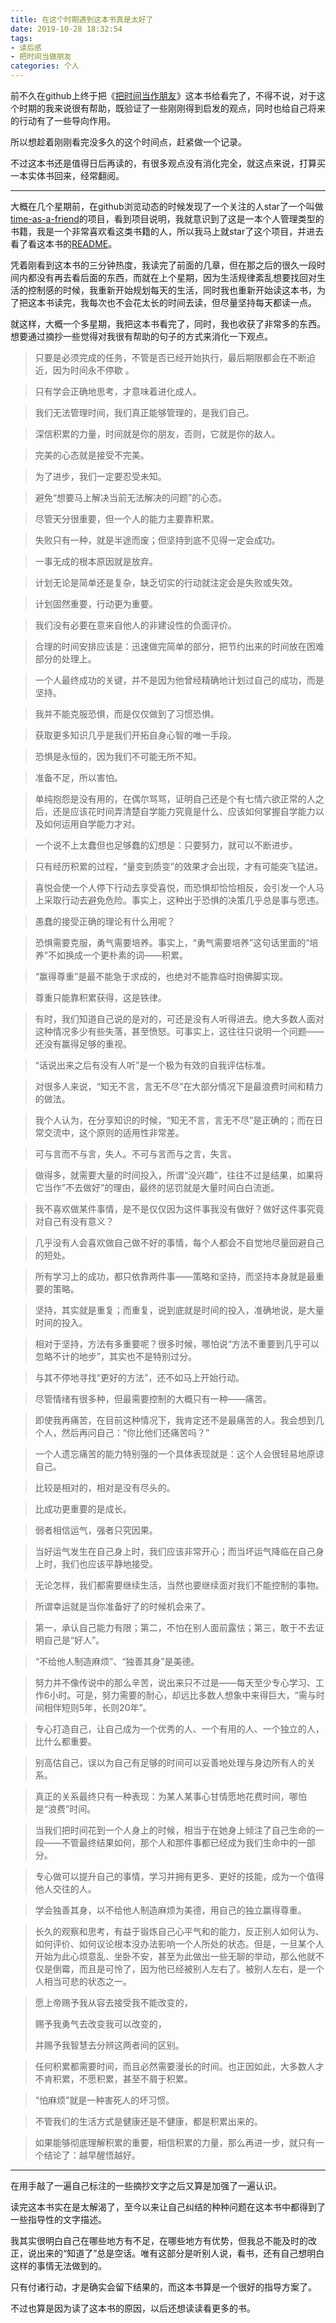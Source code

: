 ```yaml
---
title: 在这个时期遇到这本书真是太好了
date: 2019-10-28 18:32:54
tags:
- 读后感
- 把时间当做朋友
categories: 个人
---
```


前不久在github上终于把《[把时间当作朋友](https://github.com/xiaolai/time-as-a-friend)》这本书给看完了，不得不说，对于这个时期的我来说很有帮助，既验证了一些刚刚得到启发的观点，同时也给自己将来的行动有了一些导向作用。

所以想趁着刚刚看完没多久的这个时间点，赶紧做一个记录。

不过这本书还是值得日后再读的，有很多观点没有消化完全，就这点来说，打算买一本实体书回来，经常翻阅。

<!-- more -->

---

大概在几个星期前，在github浏览动态的时候发现了一个关注的人star了一个叫做[time-as-a-friend](https://github.com/xiaolai/time-as-a-friend)的项目，看到项目说明，我就意识到了这是一本个人管理类型的书籍，我是一个非常喜欢看这类书籍的人，所以我马上就star了这个项目，并进去看了看这本书的[README](https://github.com/xiaolai/time-as-a-friend)。

凭着刚看到这本书的三分钟热度，我读完了前面的几章，但在那之后的很久一段时间内都没有再去看后面的东西，而就在上个星期，因为生活规律紊乱想要找回对生活的控制感的时候，我重新开始规划每天的生活，同时我也重新开始读这本书，为了把这本书读完，我每次也不会花太长的时间去读，但尽量坚持每天都读一点。

就这样，大概一个多星期，我把这本书看完了，同时，我也收获了非常多的东西。想要通过摘抄一些觉得对我很有帮助的句子的方式来消化一下观点。

> 只要是必须完成的任务，不管是否已经开始执行，最后期限都会在不断迫近，因为时间永不停歇 。

> 只有学会正确地思考，才意味着进化成人。

> 我们无法管理时间，我们真正能够管理的，是我们自己。

> 深信积累的力量，时间就是你的朋友，否则，它就是你的敌人。

> 完美的心态就是接受不完美。

> 为了进步，我们一定要忍受未知。

> 避免“想要马上解决当前无法解决的问题”的心态。

> 尽管天分很重要，但一个人的能力主要靠积累。

> 失败只有一种，就是半途而废；但坚持到底不见得一定会成功。

> 一事无成的根本原因就是放弃。

> 计划无论是简单还是复杂，缺乏切实的行动就注定会是失败或失效。

> 计划固然重要，行动更为重要。

> 我们没有必要在意来自他人的非建设性的负面评价。

> 合理的时间安排应该是：迅速做完简单的部分，把节约出来的时间放在困难部分的处理上。

> 一个人最终成功的关键，并不是因为他曾经精确地计划过自己的成功，而是坚持。

> 我并不能克服恐惧，而是仅仅做到了习惯恐惧。

> 获取更多知识几乎是我们开拓自身心智的唯一手段。

> 恐惧是永恒的，因为我们不可能无所不知。

> 准备不足，所以害怕。

> 单纯抱怨是没有用的，在偶尔骂骂，证明自己还是个有七情六欲正常的人之后，还是应该花时间弄清楚自学能力究竟是什么、应该如何掌握自学能力以及如何运用自学能力才对。

> 一个说不上太蠢但也足够蠢的幻想是：只要努力，就可以不断进步。

> 只有经历积累的过程，“量变到质变”的效果才会出现，才有可能突飞猛进。

> 喜悦会使一个人停下行动去享受喜悦，而恐惧却恰恰相反，会引发一个人马上采取行动去避免危险。事实上，这种出于恐惧的决策几乎总是事与愿违。

> 愚蠢的接受正确的理论有什么用呢？

> 恐惧需要克服，勇气需要培养。事实上，“勇气需要培养”这句话里面的“培养”不如换成一个更朴素的词——积累。

> “赢得尊重”是最不能急于求成的，也绝对不能靠临时抱佛脚实现。

> 尊重只能靠积累获得，这是铁律。

> 有时，我们知道自己说的是对的，可还是没有人听得进去。绝大多数人面对这种情况多少有些失落，甚至愤怒。可事实上，这往往只说明一个问题——还没有赢得足够的重视。

> “话说出来之后有没有人听”是一个极为有效的自我评估标准。

> 对很多人来说，“知无不言，言无不尽”在大部分情况下是最浪费时间和精力的做法。

> 我个人认为，在分享知识的时候，“知无不言，言无不尽”是正确的；而在日常交流中，这个原则的适用性非常差。

> 可与言而不与言，失人。不可与言而与之言，失言。

> 做得多，就需要大量的时间投入，所谓“没兴趣”，往往不过是结果，如果将它当作”不去做好”的理由，最终的惩罚就是大量时间白白流逝。

> 我不喜欢做某件事情，是不是仅仅因为这件事我没有做好？做好这件事究竟对自己有没有意义？

> 几乎没有人会喜欢做自己做不好的事情，每个人都会不自觉地尽量回避自己的短处。

> 所有学习上的成功，都只依靠两件事——策略和坚持，而坚持本身就是最重要的策略。

> 坚持，其实就是重复；而重复，说到底就是时间的投入，准确地说，是大量时间的投入。

> 相对于坚持，方法有多重要呢？很多时候，哪怕说“方法不重要到几乎可以忽略不计的地步”，其实也不是特别过分。

> 与其不停地寻找“更好的方法”，还不如马上开始行动。

> 尽管情绪有很多种，但最需要控制的大概只有一种——痛苦。

> 即使我再痛苦，在目前这种情况下，我肯定还不是最痛苦的人。我会想到几个人，然后再问自己：“你比他们还痛苦吗？”

> 一个人遗忘痛苦的能力特别强的一个具体表现就是：这个人会很轻易地原谅自己。

> 比较是相对的，相对是没有尽头的。

> 比成功更重要的是成长。

> 弱者相信运气，强者只究因果。

> 当好运气发生在自己身上时，我们应该非常开心；而当坏运气降临在自己身上时，我们也应该平静地接受。

> 无论怎样，我们都需要继续生活，当然也要继续面对我们不能控制的事物。

> 所谓幸运就是当你准备好了的时候机会来了。

> 第一，承认自己能力有限；第二，不怕在别人面前露怯；第三，敢于不去证明自己是“好人”。

> “不给他人制造麻烦”、“独善其身”是美德。

> 努力并不像传说中的那么辛苦，说出来只不过是——每天至少专心学习、工作6小时。可是，努力需要的耐心，却远比多数人想象中来得巨大，“需与时间相伴短则5年，长则20年”。

> 专心打造自己，让自己成为一个优秀的人、一个有用的人、一个独立的人，比什么都重要。

> 别高估自己，误以为自己有足够的时间可以妥善地处理与身边所有人的关系。

> 真正的关系最终只有一种表现：为某人某事心甘情愿地花费时间，哪怕是“浪费”时间。

> 当我们把时间花到一个人身上的时候，相当于在她身上倾注了自己生命的一段——不管最终结果如何，那个人和那件事都已经成为我们生命中的一部分。

> 专心做可以提升自己的事情，学习并拥有更多、更好的技能，成为一个值得他人交往的人。

> 学会独善其身，以不给他人制造麻烦为美德，用自己的独立赢得尊重。

> 长久的观察和思考，有益于锻炼自己心平气和的能力，反正别人如何认为、如何评价、如何议论根本没办法影响一个人所处的状态。但是，一旦某个人开始为此心烦意乱、坐卧不安，甚至为此做出一些无聊的举动，那么他就不仅是倒霉，而且是可怜了，因为他已经被别人左右了。被别人左右，是一个人相当可悲的状态之一。

> 愿上帝赐予我从容去接受我不能改变的，
> 
> 赐予我勇气去改变我可以改变的，
> 
> 并赐予我智慧去分辨这两者间的区别。

> 任何积累都需要时间，而且必然需要漫长的时间。也正因如此，大多数人才不肯积累，不愿积累，甚至不屑于积累。

> “怕麻烦”就是一种害死人的坏习惯。

> 不管我们的生活方式是健康还是不健康，都是积累出来的。

> 如果能够彻底理解积累的重要，相信积累的力量，那么再进一步，就只有一个结论了：越早醒悟越好。

---

在用手敲了一遍自己标注的一些摘抄文字之后又算是加强了一遍认识。

读完这本书实在是太解渴了，至今以来让自己纠结的种种问题在这本书中都得到了一些指导性的文字描述。

我其实很明白自己在哪些地方有不足，在哪些地方有优势，但我总不能及时的改正，说出来的“知道了”总是空话。唯有这部分是听别人说，看书，还有自己想明白这样的事情无法做到的。

只有付诸行动，才是确实会留下结果的，而这本书算是一个很好的指导方案了。

不过也算是因为读了这本书的原因，以后还想读读看更多的书。